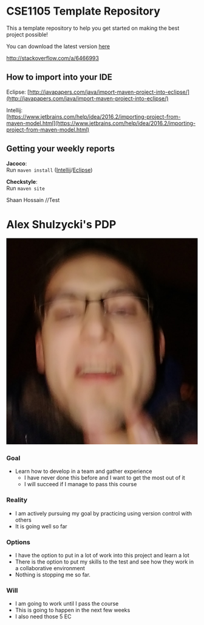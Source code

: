 # CSE1105 Template Repository

This a template repository to help you get started on making the best project possible!

You can download the latest version [here](https://github.com/SERG-Delft/TI1216/releases)

http://stackoverflow.com/a/6466993

## How to import into your IDE

Eclipse:
[http://javapapers.com/java/import-maven-project-into-eclipse/](http://javapapers.com/java/import-maven-project-into-eclipse/)

Intellij:  
[https://www.jetbrains.com/help/idea/2016.2/importing-project-from-maven-model.html](https://www.jetbrains.com/help/idea/2016.2/importing-project-from-maven-model.html)

## Getting your weekly reports

**Jacoco**:  
Run `maven install` ([Intellij](https://www.jetbrains.com/help/idea/2016.3/getting-started-with-maven.html#execute_maven_goal)/[Eclipse](http://imgur.com/a/6q7pV))

**Checkstyle**:  
Run `maven site`


Shaan Hossain
<picture>
<personal dev plan> //Test

# Alex Shulzycki's PDP
![my face](src/alex-face.jpg "Alexander Shulzycki")
### Goal
- Learn how to develop in a team and gather experience
  - I have never done this before and I want to get the most out of it
  - I will succeed if I manage to pass this course
### Reality
- I am actively pursuing my goal by practicing using version control with others
- It is going well so far
### Options
  - I have the option to put in a lot of work into this project and learn a lot
  - There is the option to put my skills to the test and see how they work in a collaborative environment
- Nothing is stopping me so far.
### Will
- I am going to work until I pass the course
- This is going to happen in the next few weeks
- I also need those 5 EC
